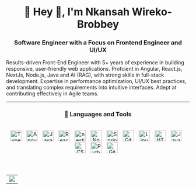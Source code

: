 <h1 align="center"> 🔭 Hey 👋, I'm Nkansah Wireko-Brobbey</h1>

<h3 align="center">Software Engineer with a Focus on Frontend Engineer and UI/UX</h3>

Results-driven Front-End Engineer with 5+ years of experience in building responsive, user-friendly web applications.
Profcient in Angular, React.js, NextJs, Node.js, Java and AI (RAG), with strong skills in full-stack development. Expertise in
performance optimization, UI/UX best practices, and translating complex requirements into intuitive interfaces. Adept at
contributing effectively in Agile teams.

---
<div align="center">
<h3>🧰 Languages and Tools</h3>
<br/>

<img alt="TypeScript" width="30px" style="padding-right:10px;" src="https://cdn.jsdelivr.net/gh/devicons/devicon/icons/typescript/typescript-plain.svg" />
<img alt="Angular" width="30px" style="padding-right:10px;" src="https://cdn.jsdelivr.net/gh/devicons/devicon/icons/angularjs/angularjs-plain.svg" />
<img alt="JavaScript" width="30px" style="padding-right:10px;" src="https://cdn.jsdelivr.net/gh/devicons/devicon/icons/javascript/javascript-plain.svg" />
<img alt="React" width="30px" style="padding-right:10px;" src="https://cdn.jsdelivr.net/gh/devicons/devicon/icons/react/react-original.svg" />
<img alt="nextjs" width="30px" style="padding-right:10px;" src="https://cdn.jsdelivr.net/gh/devicons/devicon/icons/nextjs/nextjs-plain.svg" />
<img alt="NodeJS" width="30px" style="padding-right:10px;" src="https://cdn.jsdelivr.net/gh/devicons/devicon/icons/nodejs/nodejs-original.svg" />
<img alt="Spring" width="30px" style="padding-right:10px;" src="https://cdn.jsdelivr.net/gh/devicons/devicon/icons/spring/spring-original.svg" />
<img alt="Git" width="30px" style="padding-right:10px;" src="https://cdn.jsdelivr.net/gh/devicons/devicon/icons/git/git-original.svg" />
<img alt="Linux" width="30px" style="padding-right:10px;" src="https://cdn.jsdelivr.net/gh/devicons/devicon/icons/linux/linux-original.svg" />
<img alt="HTML" width="30px" style="padding-right:10px;" src="https://cdn.jsdelivr.net/gh/devicons/devicon/icons/html5/html5-plain.svg" />
<img alt="Java" width="30px" style="padding-right:10px;" src="https://cdn.jsdelivr.net/gh/devicons/devicon/icons/java/java-original.svg"/>
<img alt="CSS" width="30px" style="padding-right:10px;" src="https://cdn.jsdelivr.net/gh/devicons/devicon/icons/css3/css3-plain.svg" />
<img alt="Python" width="30px" style="padding-right:10px;" src="https://cdn.jsdelivr.net/gh/devicons/devicon/icons/python/python-plain.svg" />
<img alt="GitHub" width="30px" style="padding-right:10px;" src="https://cdn.jsdelivr.net/gh/devicons/devicon/icons/github/github-original.svg" />
</div>
<br />



#
<p align="center">
  <!--- stats (start) -->
  <table align="center">
  <tr border="0">
  <td align="center">
    
  <img  align="center"  src="https://github-readme-stats.vercel.app/api?username=nkansah-wireko-brobbey&show_icons=true&theme=radical" />
  </td>

  </tr>
  </table>
  <!--- stats (end) -->
</p>  

<!-- #

### 📊 Stats

![Nkansah Github Stats](https://github-readme-stats.vercel.app/api?username=nkansah-wireko-brobbey&show_icons=true&theme=radical) -->

[website]: https://my-portfolio-two-woad-49.vercel.app
